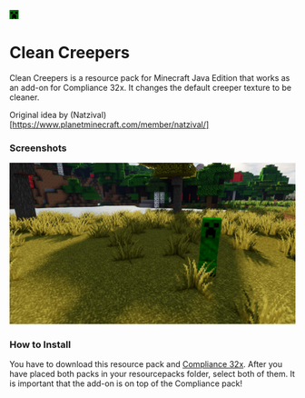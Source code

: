 ![Pack Icon](https://raw.githubusercontent.com/Compliance-Addons/clean-creepers/main/pack.png)

# Clean Creepers
Clean Creepers is a resource pack for Minecraft Java Edition that works as an add-on for Compliance 32x.
It changes the default creeper texture to be cleaner.

Original idea by (Natzival)[https://www.planetminecraft.com/member/natzival/]

### Screenshots
![Minecraft Screenshot](https://raw.githubusercontent.com/Compliance-Addons/clean-creepers/main/preview.jpg)

### How to Install
You have to download this resource pack and [Compliance 32x](https://compliancepack.net/downloads).
After you have placed both packs in your resourcepacks folder, select both of them.
It is important that the add-on is on top of the Compliance pack!
